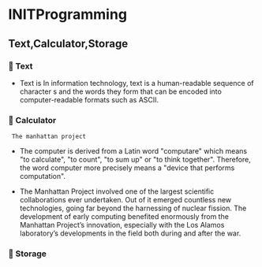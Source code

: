 # INITProgramming
## Text,Calculator,Storage
### :key: Text
 * Text is In information technology, text is a human-readable sequence of character s and the words they form that can be encoded into computer-readable formats such as ASCII.  
### :key: Calculator
     The manhattan project
* The computer is derived from a Latin word "computare" which means "to calculate", "to count", "to sum up" or "to think together". Therefore, the word computer more precisely means a "device that performs computation".
     
* The Manhattan Project involved one of the largest scientific collaborations ever undertaken. Out of it emerged countless new technologies, going far beyond the harnessing of nuclear fission. The development of early computing benefited enormously from the Manhattan Project’s innovation, especially with the Los Alamos laboratory’s developments in the field both during and after the war.
### :key: Storage 
